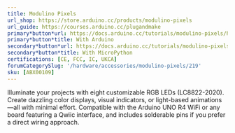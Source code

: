 ```yaml
---
title: Modulino Pixels
url_shop: https://store.arduino.cc/products/modulino-pixels
url_guide: https://courses.arduino.cc/plugandmake
primary*button*url: https://docs.arduino.cc/tutorials/modulino-pixels/how-pixels-ardu/
primary*button*title: With Arduino
secondary*button*url: https://docs.arduino.cc/tutorials/modulino-pixels/how-pixels-mp/
secondary*button*title: With MicroPython
certifications: [CE, FCC, IC, UKCA]
forumCategorySlug: '/hardware/accessories/modulino-pixels/219'
sku: [ABX00109]
---
```


Illuminate your projects with eight customizable RGB LEDs (LC8822-2020). Create dazzling color displays, visual indicators, or light-based animations—all with minimal effort. Compatible with the Arduino UNO R4 WiFi or any board featuring a Qwiic interface, and includes solderable pins if you prefer a direct wiring approach.
